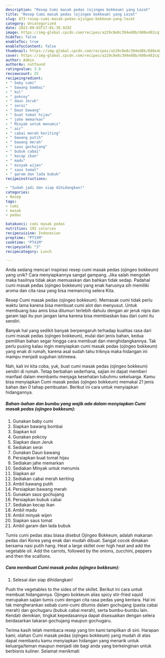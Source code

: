 ```yaml
---
description: "Resep Cumi masak pedas (ojingeo bokkeum) yang Lezat"
title: "Resep Cumi masak pedas (ojingeo bokkeum) yang Lezat"
slug: 873-resep-cumi-masak-pedas-ojingeo-bokkeum-yang-lezat
category: Uncategorized
date: 2022-09-03T17:01:39.929Z
image: https://img-global.cpcdn.com/recipes/a229c8e8c394ed8b/680x482cq70/cumi-masak-pedas-ojingeo-bokkeum-foto-resep-utama.jpg
hideToc: false
enableToc: true
enableTocContent: false
thumbnail: https://img-global.cpcdn.com/recipes/a229c8e8c394ed8b/680x482cq70/cumi-masak-pedas-ojingeo-bokkeum-foto-resep-utama.jpg
cover: https://img-global.cpcdn.com/recipes/a229c8e8c394ed8b/680x482cq70/cumi-masak-pedas-ojingeo-bokkeum-foto-resep-utama.jpg
author: Admin
authorAv: notfound
ratingvalue: 3.9
reviewcount: 25
recipeingredient:
- " baby cumi"
- " bawang bombai"
- " kol"
- " pokcoy"
- " daun Jeruk"
- " serai"
- " Daun bawang"
- " buat tomat hijau"
- " jahe memarkan"
- " Minyak untuk menumis"
- " air"
- " cabai merah keriting"
- " bawang putih"
- " bawang merah"
- " saus gochujang"
- " bubuk cabai"
- " kecap ikan"
- " madu"
- " minyak wijen"
- " saus tomat"
- " garam dan lada bubuk"
recipeinstructions:

- "Sudah jadi dan siap dihidangkan!"
categories:
- Resep
tags:
- cumi
- masak
- pedas

katakunci: cumi masak pedas 
nutrition: 193 calories
recipecuisine: Indonesian
preptime: "PT15M"
cooktime: "PT41M"
recipeyield: "3"
recipecategory: Lunch

---
```





Anda sedang mencari inspirasi resep cumi masak pedas (ojingeo bokkeum) yang unik? Cara menyiapkannya sangat gampang. Jika salah mengolah maka hasilnya tidak akan memuaskan dan bahkan tidak sedap. Padahal cumi masak pedas (ojingeo bokkeum) yang enak harusnya sih memiliki aroma dan cita rasa yang bisa memancing selera Kita.





Resep Cumi masak pedas (ojingeo bokkeum). Memasak cumi tidak perlu waktu lama karena bisa membuat cumi alot dan menyusut. Untuk membuang bau amis bisa dilumuri terlebih dahulu dengan air jeruk nipis dan garam tapi itu pun jangan lama karena bisa membiaskan bau dari cumi itu sendiri.

Banyak hal yang sedikit banyak berpengaruh terhadap kualitas rasa dari cumi masak pedas (ojingeo bokkeum), mulai dari jenis bahan, kedua pemilihan bahan segar hingga cara membuat dan menghidangkannya. Tak perlu pusing kalau ingin menyiapkan cumi masak pedas (ojingeo bokkeum) yang enak di rumah, karena asal sudah tahu triknya maka hidangan ini mampu menjadi suguhan istimewa.






Nah, kali ini kita coba, yuk, buat cumi masak pedas (ojingeo bokkeum) sendiri di rumah. Tetap berbahan sederhana, sajian ini dapat memberi manfaat dalam membantu menjaga kesehatan tubuhmu sekeluarga. Kamu bisa menyiapkan Cumi masak pedas (ojingeo bokkeum) memakai 21 jenis bahan dan 0 tahap pembuatan. Berikut ini cara untuk menyiapkan hidangannya.

<!--inarticleads1-->

##### Bahan-bahan dan bumbu yang wajib ada dalam menyiapkan Cumi masak pedas (ojingeo bokkeum):

1. Gunakan  baby cumi
1. Siapkan  bawang bombai
1. Siapkan  kol
1. Gunakan  pokcoy
1. Siapkan  daun Jeruk
1. Sediakan  serai
1. Gunakan  Daun bawang
1. Persiapkan  buat tomat hijau
1. Sediakan  jahe memarkan
1. Sediakan  Minyak untuk menumis
1. Siapkan  air
1. Sediakan  cabai merah keriting
1. Ambil  bawang putih
1. Persiapkan  bawang merah
1. Gunakan  saus gochujang
1. Persiapkan  bubuk cabai
1. Sediakan  kecap ikan
1. Ambil  madu
1. Ambil  minyak wijen
1. Siapkan  saus tomat
1. Ambil  garam dan lada bubuk


Tumis cumi pedas atau biasa disebut Ojingeo Bokkeum, adalah makanan pedas dari Korea yang enak dan mudah dibuat. Sangat cocok dimakan bersama nasi putih hang. Heat a large skillet over high heat and add the vegetable oil. Add the carrots, followed by the onions, zucchini, peppers and then the scallions. 

<!--inarticleads2-->

##### Cara membuat Cumi masak pedas (ojingeo bokkeum):


1. Selesai dan siap dihidangkan!

Push the vegetables to the sides of the skillet. Berikut ini cara untuk membuat hidangannya. Ojingeo bokkeum alias spicy stir-fried squid merupakan sajian tumis cumi dengan cita rasa pedas yang kentara. Hal ini tak mengherankan sebab cumi-cumi ditumis dalam gochujang (pasta cabai merah) dan gochugaru (bubuk cabai merah), serta bumbu-bumbu lain. Kendati demikian, tingkat kepedasannya dapat disesuaikan dengan selera berdasarkan takaran gochujang maupun gochugaru. 

Terima kasih telah membaca resep yang tim kami tampilkan di sini. Harapan kami, olahan Cumi masak pedas (ojingeo bokkeum) yang mudah di atas dapat membantu kamu menyiapkan hidangan yang menarik untuk keluarga/teman maupun menjadi ide bagi anda yang berkeinginan untuk berbisnis kuliner. Selamat menikmati
